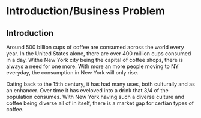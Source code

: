 # Introduction/Business Problem
## Introduction
Around 500 billion cups of coffee are consumed across the world every year. In the United States alone, there are over 400 million cups consumed in a day. Withe New York city being the capital of coffee shops, there is always a need for one more. With more an more people moving to NY everyday, the consumption in New York will only rise.

Dating back to the 15th century, it has had many uses, both culturally and as an enhancer. Over time it has eveloved into a drink that 3/4 of the population consumes. With New York having such a diverse culture and coffee being diverse all of in itself, there is a market gap for certian types of coffee.
